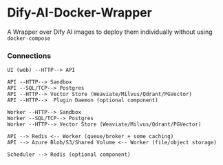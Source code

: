# Dify-AI-Docker-Wrapper
A Wrapper over Dify AI images to deploy them individually without using `docker-compose`

### Connections
```
UI (web) --HTTP--> API

API --HTTP--> Sandbox
API --SQL/TCP--> Postgres
API --HTTP--> Vector Store (Weaviate/Milvus/Qdrant/PGVector)
API --HTTP-->  Plugin Daemon (optional component)

Worker --HTTP--> Sandbox
Worker --SQL/TCP--> Postgres
Worker --HTTP--> Vector Store (Weaviate/Milvus/Qdrant/PGVector)

API --> Redis <-- Worker (queue/broker + some caching)
API --> Azure Blob/S3/Shared Volume <-- Worker (file/object storage)

Scheduler --> Redis (optional component)
```
